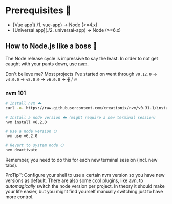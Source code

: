 # Prerequisites 🤕
- [Vue app](./1. vue-app) -> Node (>=4.x)
- [Universal app](./2. universal-app) -> Node (>=6.x)


## How to Node.js like a boss 👸
The Node release cycle is impressive to say the least. In order to not get caught with your pants down, use [nvm](https://github.com/creationix/nvm).

Don't believe me? Most projects I've started on went through `v0.12.0` → `v4.0.0` → `v5.0.0` → `v6.0.0` → ~~💩~~ / 🔥


### nvm 101 
```bash 
# Install nvm ☁️
curl -o- https://raw.githubusercontent.com/creationix/nvm/v0.31.1/install.sh | bash

# Install a node version ☁️ (might require a new terminal session)
nvm install v6.2.0 

# Use a node version ⬡
nvm use v6.2.0

# Revert to system node ⬡
nvm deactivate
```
Remember, you need to do this for each new terminal session (incl. new tabs).

ProTip™: Configure your shell to use a certain nvm version so you have new versions as default.
There are also some cool plugins, like [avn](https://github.com/wbyoung/avn), to *automagically* switch the node version per project. In theory it should make your life easier, but you might find yourself manually switching just to have more control.

